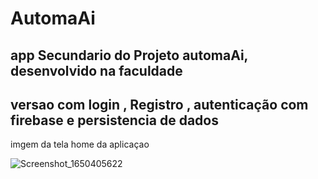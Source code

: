 # AutomaAi
## app Secundario do Projeto automaAi, desenvolvido na faculdade
## versao com login , Registro , autenticação com firebase e persistencia de dados


imgem da tela home da aplicaçao

![Screenshot_1650405622](https://user-images.githubusercontent.com/62557737/165654991-99ec951d-8f75-4510-bb06-52cd8f0e4214.png)
